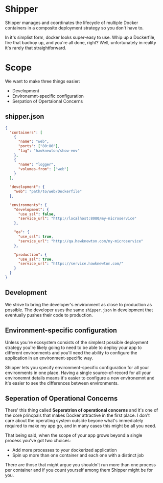 # Shipper

Shipper manages and coordinates the lifecycle of multiple Docker containers
in a composite deployment strategy so you don't have to.

In it's simplist form, docker looks super-easy to use.  Whip up a Dockerfile,
fire that badboy up, and you're all done, right?  Well, unfortunately
in reality it's rarely that straightforward.

# Scope

We want to make three things easier:
* Development
* Environemnt-specific configuration
* Serpation of Opertaional Concerns

## shipper.json

```json
{
  "containers": [
    {
      "name": "web",
      "ports": ["80:80"],
      "tag": "hawknewton/show-env"
    },
    {
      "name": "logger",
      "volumes-from": ["web"]
    }
  ],

  "development": {
    "web": "path/to/web/Dockerfile"
  },

  "environments": {
    "development": {
      "use_ssl": false,
      "service_url": "http://localhost:8080/my-microservice"
    },

    "qa": {
      "use_ssl": true,
      "service_url": "http://qa.hawknewton.com/my-microservice"
    },

    "production": {
      "use_ssl": true,
      "service_url": "https://service.hawknewton.com/"
    }
  }
}
```

## Development

We strive to bring the developer's environment as close to production as
possible.  The developer uses the same `shipper.json` in development
that eventually pushes their code to production.

## Environment-specific configuration

Unless you're ecosystem consists of the simplest possible deployment strategy
you're likely going to need to be able to deploy your app to different
environments and you'll need the ability to configure the application in an
environment-specific way.

Shipper lets you specify environment-specific configuration for all your
environments in one place.  Having a single source-of-record for all your
environemnt details means it's easier to configure a new environemnt and it's
easier to see the differences between environments.

## Seperation of Operational Concerns

There' this thing called **Seperatrion of operational concerns** and it's one
of the core princpals that makes Docker attractive in the first place.  I
don't care about the operating system outside beyone what's immediately
required to make my app go, and in many cases this might be all you need.

That being said, when the scope of your app grows beyond a single process
you've got two choices:
* Add more processes to your dockerized application
* Spin up more than one container and each one with a distinct job

There are those that might argue you shouldn't run more than one process
per container and if you count yourself among them Shipper might be for you.
